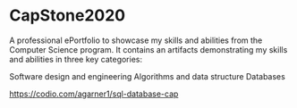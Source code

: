 # CapStone2020 

A professional ePortfolio to showcase my skills and abilities from the Computer Science program. It contains an artifacts demonstrating
my skills and abilities in three key categories:

 Software design and engineering
 Algorithms and data structure
 Databases

https://codio.com/agarner1/sql-database-cap
